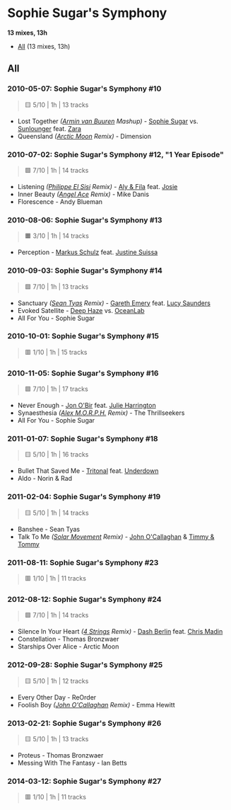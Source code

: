 # Sophie Sugar's Symphony

<!-- toc:start -->
**13 mixes, 13h**

- [All](#all) (13 mixes, 13h)
<!-- toc:end -->

## All

### 2010-05-07: Sophie Sugar's Symphony #10

> 🟨 5/10 | 1h | 13 tracks

- Lost Together _([Armin van Buuren](https://rateyourmusic.com/artist/armin-van-buuren) Mashup)_ - [Sophie Sugar](https://rateyourmusic.com/artist/sophie-sugar) vs. [Sunlounger](https://rateyourmusic.com/artist/sunlounger) feat. [Zara](https://rateyourmusic.com/artist/zara-3)
- Queensland _([Arctic Moon](https://rateyourmusic.com/artist/arctic_moon) Remix)_ - Dimension

### 2010-07-02: Sophie Sugar's Symphony #12, "1 Year Episode"

> 🟩 7/10 | 1h | 14 tracks

- Listening _([Philippe El Sisi](https://rateyourmusic.com/artist/philippe-el-sisi) Remix)_ - [Aly & Fila](https://rateyourmusic.com/artist/aly_and_fila) feat. [Josie](https://rateyourmusic.com/artist/josie_f1)
- Inner Beauty _([Angel Ace](https://rateyourmusic.com/artist/angel-ace) Remix)_ - Mike Danis
- Florescence - Andy Blueman

### 2010-08-06: Sophie Sugar's Symphony #13

> 🟧 3/10 | 1h | 14 tracks

- Perception - [Markus Schulz](https://rateyourmusic.com/artist/markus-schulz) feat. [Justine Suissa](https://rateyourmusic.com/artist/justine_suissa)

### 2010-09-03: Sophie Sugar's Symphony #14

> 🟩 7/10 | 1h | 13 tracks

- Sanctuary _([Sean Tyas](https://rateyourmusic.com/artist/sean-tyas) Remix)_ - [Gareth Emery](https://rateyourmusic.com/artist/gareth-emery) feat. [Lucy Saunders](https://rateyourmusic.com/artist/lucy_saunders)
- Evoked Satellite - [Deep Haze](#) vs. [OceanLab](https://rateyourmusic.com/artist/oceanlab)
- All For You - Sophie Sugar

### 2010-10-01: Sophie Sugar's Symphony #15

> 🟥 1/10 | 1h | 15 tracks

### 2010-11-05: Sophie Sugar's Symphony #16

> 🟩 7/10 | 1h | 17 tracks

- Never Enough - [Jon O'Bir](https://rateyourmusic.com/artist/jon_obir) feat. [Julie Harrington](https://rateyourmusic.com/artist/julie_harrington)
- Synaesthesia _([Alex M.O.R.P.H.](https://rateyourmusic.com/artist/alex-m_o_r_p_h) Remix)_ - The Thrillseekers
- All For You - Sophie Sugar

### 2011-01-07: Sophie Sugar's Symphony #18

> 🟨 5/10 | 1h | 16 tracks

- Bullet That Saved Me - [Tritonal](https://rateyourmusic.com/artist/tritonal) feat. [Underdown](#)
- Aldo - Norin & Rad

### 2011-02-04: Sophie Sugar's Symphony #19

> 🟨 5/10 | 1h | 14 tracks

- Banshee - Sean Tyas
- Talk To Me _([Solar Movement](https://rateyourmusic.com/artist/solar_movement) Remix)_ - [John O'Callaghan](https://rateyourmusic.com/artist/john_ocallaghan) & [Timmy & Tommy](https://rateyourmusic.com/artist/timmy_and_tommy)

### 2011-08-11: Sophie Sugar's Symphony #23

> 🟥 1/10 | 1h | 11 tracks

### 2012-08-12: Sophie Sugar's Symphony #24

> 🟩 7/10 | 1h | 14 tracks

- Silence In Your Heart _([4 Strings](https://rateyourmusic.com/artist/4-strings) Remix)_ - [Dash Berlin](https://rateyourmusic.com/artist/dash-berlin) feat. [Chris Madin](https://rateyourmusic.com/artist/chris_madin)
- Constellation - Thomas Bronzwaer
- Starships Over Alice - Arctic Moon

### 2012-09-28: Sophie Sugar's Symphony #25

> 🟨 5/10 | 1h | 12 tracks

- Every Other Day - ReOrder
- Foolish Boy _([John O'Callaghan](https://rateyourmusic.com/artist/john_ocallaghan) Remix)_ - Emma Hewitt

### 2013-02-21: Sophie Sugar's Symphony #26

> 🟨 5/10 | 1h | 13 tracks

- Proteus - Thomas Bronzwaer
- Messing With The Fantasy - Ian Betts

### 2014-03-12: Sophie Sugar's Symphony #27

> 🟥 1/10 | 1h | 11 tracks
